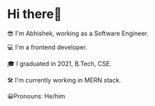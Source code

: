 # Hi there👋          
 
 😎 I'm Abhishek, working as a Software Engineer.
 
 💻 I'm a frontend developer.
 
 🎓 I graduated in 2021, B.Tech, CSE.
 
 🛠 I'm currently working in MERN stack.
 
 😀Pronouns: He/him
